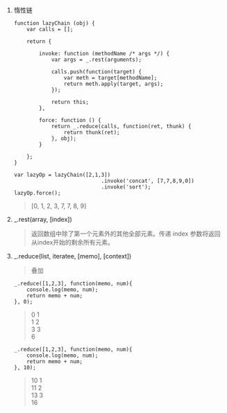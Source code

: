 
1. 惰性链  
	```
	function lazyChain (obj) {
		var calls = [];

		return {

			invoke: function (methodName /* args */) {
				var args = _.rest(arguments);

				calls.push(function(target) {
					var meth = target[methodName];
					return meth.apply(target, args);
				});

				return this;
			},

			force: function () {
				return _.reduce(calls, function(ret, thunk) {
					return thunk(ret);
				}, obj);
			}

		};
	}

	var lazyOp = lazyChain([2,1,3])
								.invoke('concat', [7,7,8,9,0])
								.invoke('sort');
	lazyOp.force();

	```
	> [0, 1, 2, 3, 7, 7, 8, 9]

2. _.rest(array, [index])
	> 返回数组中除了第一个元素外的其他全部元素。传递 index 参数将返回从index开始的剩余所有元素。

3. _.reduce(list, iteratee, [memo], [context]) 
	> 叠加
	```
	_.reduce([1,2,3], function(memo, num){ 
		console.log(memo, num);
		return memo + num; 
	}, 0);
	```
	>	0 1  
	> 1 2  
	> 3 3  
	> 6  

	```
	_.reduce([1,2,3], function(memo, num){ 
		console.log(memo, num);
		return memo + num; 
	}, 10);
	```
	>	10 1  
	> 11 2  
	> 13 3  
	> 16  





